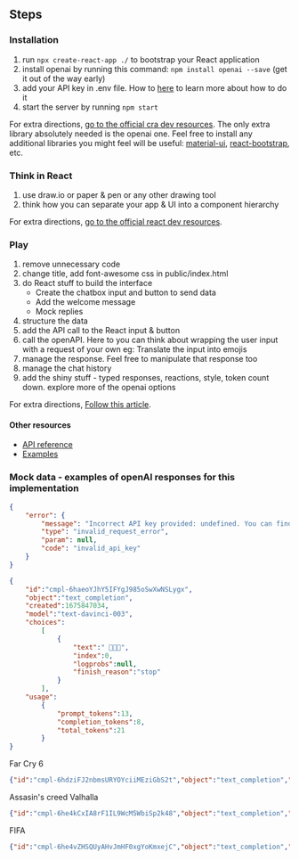 ## Steps

### Installation

1. run `npx create-react-app ./` to bootstrap your React application
2. install openai by running this command: `npm install openai --save` (get it out of the way early)
3. add your API key in .env file. How to [here](https://create-react-app.dev/docs/adding-custom-environment-variables/) to learn more about how to do it
4. start the server by running `npm start`

For extra directions, [go to the official cra dev resources](https://create-react-app.dev/docs/getting-started).
The only extra library absolutely needed is the openai one.
Feel free to install any additional libraries you might feel will be useful: [material-ui](https://mui.com/material-ui/getting-started/installation/), [react-bootstrap](https://react-bootstrap.github.io/getting-started/introduction), etc.

### Think in React

1. use draw.io or paper & pen or any other drawing tool
2. think how you can separate your app & UI into a component hierarchy

For extra directions, [go to the official react dev resources](https://react.dev/learn/thinking-in-react).

### Play

1. remove unnecessary code
2. change title, add font-awesome css in public/index.html
3. do React stuff to build the interface
    - Create the chatbox input and button to send data
    - Add the welcome message
    - Mock replies
4. structure the data
6. add the API call to the React input & button
7. call the openAPI. Here to you can think about wrapping the user input with a request of your own
    eg: Translate the input into emojis
8. manage the response. Feel free to manipulate that response too
9. manage the chat history
10. add the shiny stuff - typed responses, reactions, style, token count down. explore more of the openai options

For extra directions, [Follow this article](https://www.freecodecamp.org/news/generate-images-using-react-and-dall-e-api-react-and-openai-api-tutorial/).

#### Other resources

- [API reference](https://platform.openai.com/docs/api-reference)
- [Examples](https://platform.openai.com/examples)

### Mock data - examples of openAI responses for this implementation

```json
{
    "error": {
        "message": "Incorrect API key provided: undefined. You can find your API key at https://platform.openai.com/account/api-keys.",
        "type": "invalid_request_error",
        "param": null,
        "code": "invalid_api_key"
    }
}
```

```json
{
    "id":"cmpl-6haeoYJhY5IFYgJ985oSwXwNSLygx",
    "object":"text_completion",
    "created":1675847034,
    "model":"text-davinci-003",
    "choices":
        [
            {
                "text":" 🤠🔫👑",
                "index":0,
                "logprobs":null,
                "finish_reason":"stop"
            }
        ],
    "usage":
        {
            "prompt_tokens":13,
            "completion_tokens":8,
            "total_tokens":21
        }
}
```

Far Cry 6

```json
{"id":"cmpl-6hdziFJ2nbmsURYOYciiMEziGbS2t","object":"text_completion","created":1675859862,"model":"text-davinci-003","choices":[{"text":" 🔫 🔥 🗺️","index":0,"logprobs":null,"finish_reason":"stop"}],"usage":{"prompt_tokens":13,"completion_tokens":10,"total_tokens":23}}
```

Assasin's creed Valhalla

```json
{"id":"cmpl-6he4kCxIA8rF1IL9WcM5WbiSp2k48","object":"text_completion","created":1675860174,"model":"text-davinci-003","choices":[{"text":" 🤺⚔️🗡️🗿","index":0,"logprobs":null,"finish_reason":"stop"}],"usage":{"prompt_tokens":16,"completion_tokens":14,"total_tokens":30}}
```

FIFA

```json
{"id":"cmpl-6he4vZHSQUyAHvJmHF0xgYoKmxejC","object":"text_completion","created":1675860185,"model":"text-davinci-003","choices":[{"text":" 🎮⚽️","index":0,"logprobs":null,"finish_reason":"stop"}],"usage":{"prompt_tokens":12,"completion_tokens":7,"total_tokens":19}}
```